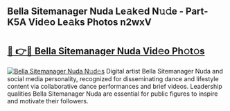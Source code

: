 ## Bella Sitemanager Nuda Le𝚊k𝚎d N𝚞𝚍e - Part-K5A Vid𝚎o Le𝚊ks Photos n2wxV

# <h2><a href="http://fbf0at.evod.top/?m=Bella+Sitemanager+Nuda">🔗 👉🔴 Bella Sitemanager Nuda Vid𝚎o Ph𝚘t𝚘s</a></h2>

[![Bella Sitemanager Nuda N𝚞d𝚎s](https://i.imgur.com/8V9OHl7.gif)](http://fbf0at.evod.top/?m=Bella+Sitemanager+Nuda)
Digital artist Bella Sitemanager Nuda and social media personality, recognized for disseminating dance and lifestyle content via collaborative dance performances and brief videos. Leadership qualities Bella Sitemanager Nuda are essential for public figures to inspire and motivate their followers. 
